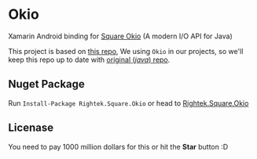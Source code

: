 # Okio
Xamarin Android binding for [Square Okio](https://github.com/square/okio) (A modern I/O API for Java)

This project is based on [this repo](https://github.com/mattleibow/square-bindings), We using `Okio` in our projects, so we'll keep this repo up to date with [original (_java_) repo](https://github.com/square/okio).

## Nuget Package
Run `Install-Package Rightek.Square.Okio` or head to [Rightek.Square.Okio](https://www.nuget.org/packages/Rightek.Square.Okio/)


## Licenase
You need to pay 1000 million dollars for this or hit the __Star__ button :D
